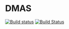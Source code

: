 # DMAS
[![Build status](https://ci.appveyor.com/api/projects/status/8d7wk4qds19e8w7h/branch/mybranch?svg=true)](https://ci.appveyor.com/project/dianaa21/dmas/branch/mybranch)
[![Build Status](https://travis-ci.org/dianaa21/DMAS.svg?branch=mybranch)](https://travis-ci.org/dianaa21/DMAS)